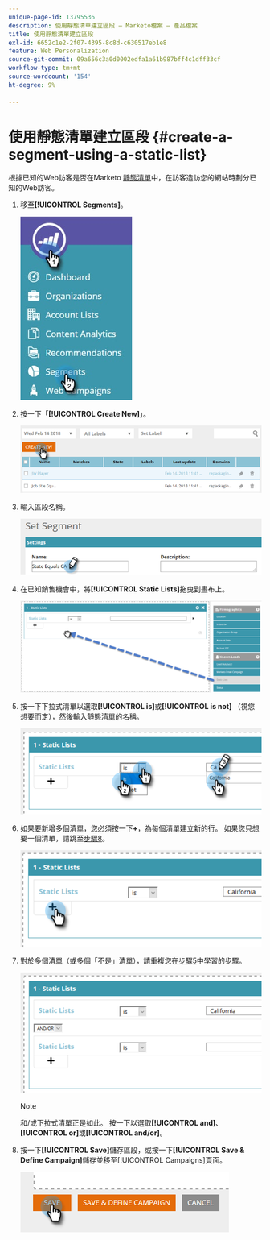 ```yaml
---
unique-page-id: 13795536
description: 使用靜態清單建立區段 — Marketo檔案 — 產品檔案
title: 使用靜態清單建立區段
exl-id: 6652c1e2-2f07-4395-8c8d-c630517eb1e8
feature: Web Personalization
source-git-commit: 09a656c3a0d0002edfa1a61b987bff4c1dff33cf
workflow-type: tm+mt
source-wordcount: '154'
ht-degree: 9%

---
```


# 使用靜態清單建立區段 {#create-a-segment-using-a-static-list}

根據已知的Web訪客是否在Marketo [靜態清單](/help/marketo/product-docs/core-marketo-concepts/smart-lists-and-static-lists/static-lists/understanding-static-lists.md)中，在訪客造訪您的網站時劃分已知的Web訪客。

1. 移至&#x200B;**[!UICONTROL Segments]**。

   ![](assets/1.jpg)

1. 按一下「**[!UICONTROL Create New]**」。

   ![](assets/two.png)

1. 輸入區段名稱。

   ![](assets/three.png)

1. 在已知銷售機會中，將&#x200B;**[!UICONTROL Static Lists]**&#x200B;拖曳到畫布上。

   ![](assets/four-2.png)

1. 按一下下拉式清單以選取&#x200B;**[!UICONTROL is]**&#x200B;或&#x200B;**[!UICONTROL is not]** （視您想要而定），然後輸入靜態清單的名稱。

   ![](assets/five-2.png)

1. 如果要新增多個清單，您必須按一下&#x200B;**+**，為每個清單建立新的行。 如果您只想要一個清單，請跳至[步驟8](#eight)。

   ![](assets/six-1.png)

1. 對於多個清單（或多個「不是」清單），請重複您在[步驟5](#five)中學習的步驟。

   ![](assets/seven-2.png)

   >[!NOTE]
   >
   >和/或下拉式清單正是如此。 按一下以選取&#x200B;**[!UICONTROL and]**、**[!UICONTROL or]**&#x200B;或&#x200B;**[!UICONTROL and/or]**。

1. 按一下&#x200B;**[!UICONTROL Save]**&#x200B;儲存區段，或按一下&#x200B;**[!UICONTROL Save & Define Campaign]**&#x200B;儲存並移至[!UICONTROL Campaigns]頁面。

   ![](assets/eight-1.png)
